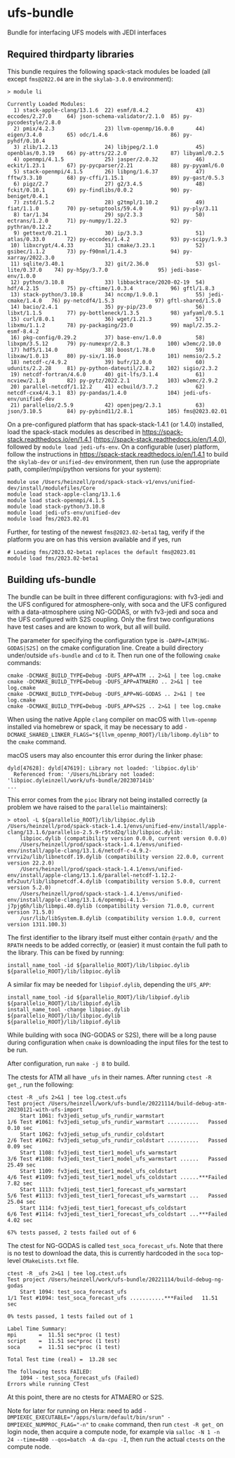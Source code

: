 # ufs-bundle

Bundle for interfacing UFS models with JEDI interfaces

## Required thirdparty libraries

This bundle requires the following spack-stack modules be loaded (all except `fms@2022.04` are in the `skylab-3.0.0` environment):
```
> module li

Currently Loaded Modules:
  1) stack-apple-clang/13.1.6  22) esmf/8.4.2               43) eccodes/2.27.0     64) json-schema-validator/2.1.0  85) py-pycodestyle/2.8.0
  2) pmix/4.2.3                23) llvm-openmp/16.0.0       44) eigen/3.4.0        65) odc/1.4.6                    86) py-pyhdf/0.10.4
  3) zlib/1.2.13               24) libjpeg/2.1.0            45) openblas/0.3.19    66) py-attrs/22.2.0              87) libyaml/0.2.5
  4) openmpi/4.1.5             25) jasper/2.0.32            46) eckit/1.23.1       67) py-pycparser/2.21            88) py-pyyaml/6.0
  5) stack-openmpi/4.1.5       26) libpng/1.6.37            47) fftw/3.3.10        68) py-cffi/1.15.1               89) py-gast/0.5.3
  6) pigz/2.7                  27) g2/3.4.5                 48) fckit/0.10.1       69) py-findlibs/0.0.2            90) py-beniget/0.4.1
  7) zstd/1.5.2                28) g2tmpl/1.10.2            49) fiat/1.1.0         70) py-setuptools/59.4.0         91) py-ply/3.11
  8) tar/1.34                  29) sp/2.3.3                 50) ectrans/1.2.0      71) py-numpy/1.22.3              92) py-pythran/0.12.2
  9) gettext/0.21.1            30) ip/3.3.3                 51) atlas/0.33.0       72) py-eccodes/1.4.2             93) py-scipy/1.9.3
 10) libxcrypt/4.4.33          31) cmake/3.23.1             52) gsibec/1.1.2       73) py-f90nml/1.4.3              94) py-xarray/2022.3.0
 11) sqlite/3.40.1             32) git/2.36.0               53) gsl-lite/0.37.0    74) py-h5py/3.7.0                95) jedi-base-env/1.0.0
 12) python/3.10.8             33) libbacktrace/2020-02-19  54) hdf/4.2.15         75) py-cftime/1.0.3.4            96) gftl/1.8.3
 13) stack-python/3.10.8       34) nccmp/1.9.0.1            55) jedi-cmake/1.4.0   76) py-netcdf4/1.5.3             97) gftl-shared/1.5.0
 14) bacio/2.4.1               35) py-pip/23.0              56) libxt/1.1.5        77) py-bottleneck/1.3.5          98) yafyaml/0.5.1
 15) curl/8.0.1                36) wget/1.21.3              57) libxmu/1.1.2       78) py-packaging/23.0            99) mapl/2.35.2-esmf-8.4.2
 16) pkg-config/0.29.2         37) base-env/1.0.0           58) libxpm/3.5.12      79) py-numexpr/2.8.3            100) w3emc/2.10.0
 17) hdf5/1.14.0               38) boost/1.78.0             59) libxaw/1.0.13      80) py-six/1.16.0               101) nemsio/2.5.2
 18) netcdf-c/4.9.2            39) bufr/12.0.0              60) udunits/2.2.28     81) py-python-dateutil/2.8.2    102) sigio/2.3.2
 19) netcdf-fortran/4.6.0      40) git-lfs/3.1.4            61) ncview/2.1.8       82) py-pytz/2022.2.1            103) w3emc/2.9.2
 20) parallel-netcdf/1.12.2    41) ecbuild/3.7.2            62) netcdf-cxx4/4.3.1  83) py-pandas/1.4.0             104) jedi-ufs-env/unified-dev
 21) parallelio/2.5.9          42) openjpeg/2.3.1           63) json/3.10.5        84) py-pybind11/2.8.1           105) fms@2023.02.01
```
On a pre-configured platform that has spack-stack-1.4.1 (or 1.4.0) installed, load the spack-stack modules as described in https://spack-stack.readthedocs.io/en/1.4.1 (https://spack-stack.readthedocs.io/en/1.4.0), followed by `module load jedi-ufs-env`. On a configurable (user) platform, follow the instructions in https://spack-stack.readthedocs.io/en/1.4.1 to build the `skylab-dev` or `unified-dev` environment, then run (use the appropriate path, compiler/mpi/python versions for your system):
```
module use /Users/heinzell/prod/spack-stack-v1/envs/unified-dev/install/modulefiles/Core
module load stack-apple-clang/13.1.6
module load stack-openmpi/4.1.5
module load stack-python/3.10.8
module load jedi-ufs-env/unified-dev
module load fms/2023.02.01
```
Further, for testing of the newest `fms@2023.02-beta1` tag, verify if the platform you are on has this version available and if yes, run
```
# Loading fms/2023.02-beta1 replaces the default fms@2023.01
module load fms/2023.02-beta1
```

## Building ufs-bundle

The bundle can be built in three different configuragions: with fv3-jedi and the UFS configured for atmosphere-only, 
with soca and the UFS configured with a data-atmosphere using NG-GODAS, or with fv3-jedi and soca and the UFS
configured with S2S coupling. Only the first two configurations have test cases and are known to work, but all will build.

The parameter for specifying the configuration type is `-DAPP=[ATM|NG-GODAS|S2S]` on the cmake configuration line. Create a build directory under/outside `ufs-bundle` and `cd` to it. Then run one of the following `cmake` commands:
```
cmake -DCMAKE_BUILD_TYPE=Debug -DUFS_APP=ATM .. 2>&1 | tee log.cmake
cmake -DCMAKE_BUILD_TYPE=Debug -DUFS_APP=ATMAERO .. 2>&1 | tee log.cmake
cmake -DCMAKE_BUILD_TYPE=Debug -DUFS_APP=NG-GODAS .. 2>&1 | tee log.cmake
cmake -DCMAKE_BUILD_TYPE=Debug -DUFS_APP=S2S .. 2>&1 | tee log.cmake
```
When using the native Apple `clang` compiler on macOS with `llvm-openmp` installed via homebrew or spack, it may be necessary to add `-DCMAKE_SHARED_LINKER_FLAGS="${llvm_openmp_ROOT}/lib/libomp.dylib"` to the `cmake` command.

macOS users may also encounter this error during the linker phase:
```
dyld[47628]: dyld[47619]: Library not loaded: 'libpioc.dylib'
  Referenced from: '/Users/hLibrary not loaded: 'libpioc.dyleinzell/work/ufs-bundle/20230714ib'
...
```
This error comes from the `pioc` library not being installed correctly (a problem we have raised to the `parallelio` maintainers):
```
> otool -L ${parallelio_ROOT}/lib/libpioc.dylib
/Users/heinzell/prod/spack-stack-1.4.1/envs/unified-env/install/apple-clang/13.1.6/parallelio-2.5.9-r5txd2q/lib/libpioc.dylib:
	libpioc.dylib (compatibility version 0.0.0, current version 0.0.0)
	/Users/heinzell/prod/spack-stack-1.4.1/envs/unified-env/install/apple-clang/13.1.6/netcdf-c-4.9.2-vrrvi2u/lib/libnetcdf.19.dylib (compatibility version 22.0.0, current version 22.2.0)
	/Users/heinzell/prod/spack-stack-1.4.1/envs/unified-env/install/apple-clang/13.1.6/parallel-netcdf-1.12.2-mfx2uut/lib/libpnetcdf.4.dylib (compatibility version 5.0.0, current version 5.2.0)
	/Users/heinzell/prod/spack-stack-1.4.1/envs/unified-env/install/apple-clang/13.1.6/openmpi-4.1.5-j7pjg6h/lib/libmpi.40.dylib (compatibility version 71.0.0, current version 71.5.0)
	/usr/lib/libSystem.B.dylib (compatibility version 1.0.0, current version 1311.100.3)
```
The first identifier to the library itself must either contain `@rpath/` and the `RPATH` needs to be added correctly, or (easier) it must contain the full path to the library. This can be fixed by running:
```
install_name_tool -id ${parallelio_ROOT}/lib/libpioc.dylib ${parallelio_ROOT}/lib/libpioc.dylib
```
A similar fix may be needed for `libpiof.dylib`, depending the `UFS_APP`:
```
install_name_tool -id ${parallelio_ROOT}/lib/libpiof.dylib ${parallelio_ROOT}/lib/libpiof.dylib
install_name_tool -change libpioc.dylib ${parallelio_ROOT}/lib/libpioc.dylib ${parallelio_ROOT}/lib/libpiof.dylib
```

While building with soca (NG-GODAS or S2S), there will be a long pause during configuration when `cmake` is downloading the input files for the test to be run.

After configuration, run `make -j 8` to build.

The ctests for ATM all have `_ufs` in their names. After running `ctest -R get_`, run the following:
```
ctest -R _ufs 2>&1 | tee log.ctest.ufs
Test project /Users/heinzell/work/ufs-bundle/20221114/build-debug-atm-20230121-with-ufs-import
    Start 1061: fv3jedi_setup_ufs_rundir_warmstart
1/6 Test #1061: fv3jedi_setup_ufs_rundir_warmstart ..........   Passed    0.10 sec
    Start 1062: fv3jedi_setup_ufs_rundir_coldstart
2/6 Test #1062: fv3jedi_setup_ufs_rundir_coldstart ..........   Passed    0.09 sec
    Start 1108: fv3jedi_test_tier1_model_ufs_warmstart
3/6 Test #1108: fv3jedi_test_tier1_model_ufs_warmstart ......   Passed   25.49 sec
    Start 1109: fv3jedi_test_tier1_model_ufs_coldstart
4/6 Test #1109: fv3jedi_test_tier1_model_ufs_coldstart ......***Failed    7.82 sec
    Start 1113: fv3jedi_test_tier1_forecast_ufs_warmstart
5/6 Test #1113: fv3jedi_test_tier1_forecast_ufs_warmstart ...   Passed   25.04 sec
    Start 1114: fv3jedi_test_tier1_forecast_ufs_coldstart
6/6 Test #1114: fv3jedi_test_tier1_forecast_ufs_coldstart ...***Failed    4.02 sec

67% tests passed, 2 tests failed out of 6
```

The ctest for NG-GODAS is called `test_soca_forecast_ufs`. Note that there is no test to download the data, this is currently hardcoded in the `soca` top-level `CMakeLists.txt` file.
```
ctest -R _ufs 2>&1 | tee log.ctest.ufs
Test project /Users/heinzell/work/ufs-bundle/20221114/build-debug-ng-godas
    Start 1094: test_soca_forecast_ufs
1/1 Test #1094: test_soca_forecast_ufs ...........***Failed   11.51 sec

0% tests passed, 1 tests failed out of 1

Label Time Summary:
mpi       =  11.51 sec*proc (1 test)
script    =  11.51 sec*proc (1 test)
soca      =  11.51 sec*proc (1 test)

Total Test time (real) =  13.28 sec

The following tests FAILED:
	1094 - test_soca_forecast_ufs (Failed)
Errors while running CTest
```

At this point, there are no ctests for ATMAERO or S2S.

Note for later for running on Hera: need to add `-DMPIEXEC_EXECUTABLE="/apps/slurm/default/bin/srun" -DMPIEXEC_NUMPROC_FLAG="-n"` to `cmake` command, then run `ctest -R get_` on login node, then acquire a compute node, for example via `salloc -N 1 -n 24 --time=480 --qos=batch -A da-cpu -I`, then run the actual `ctests` on the compute node.
